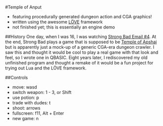 #Temple of Anput
* featuring procedurally generated dungeon action and CGA graphics!
* written using the awesome [LÖVE](http://love2d.org) framework
* not finished yet; this is essentially an engine demo

##History
One day, when I was 16, I was watching
[Strong Bad Email #4](http://www.homestarrunner.com/sbemail4.html).  At the
end, Strong Bad plays a game that is supposed to be
[Temple of Apshai](http://en.wikipedia.org/wiki/Temple_of_Apshai) but is
apparently just a mock-up of a generic CGA-era dungeon crawler.  I saw this and
thought it would be cool to play a real game with that look and feel, so I
wrote one in QBASIC.  Eight years later, I rediscovered my old unfinished
program and thought a remake of it would be a fun project for trying out Lua
and the LÖVE framework.

##Controls
* move: wasd
* switch weapon: 1 - 3, or Shift
* use potion: p
* trade with dudes: t
* shoot: arrows
* fullscreen: f11, Alt + Enter
* new game: n
